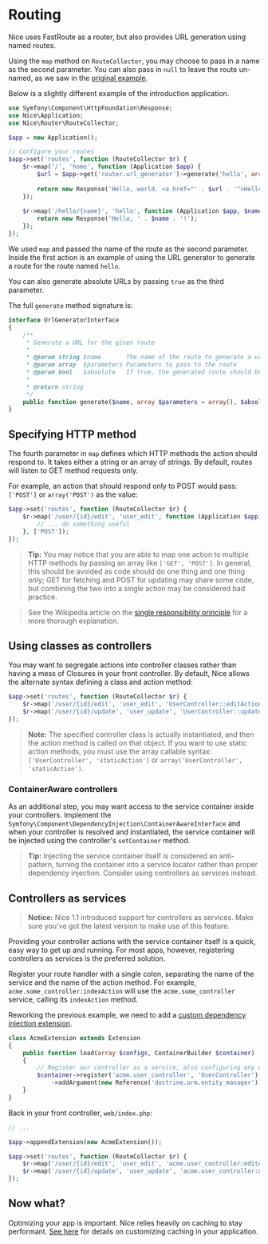 Routing
=======

Nice uses FastRoute as a router, but also provides URL generation using named routes.

Using the `map` method on `RouteCollector`, you may choose to pass in a name as the second parameter. You can also 
pass in `null` to leave the route un-named, as we saw in the [original example](your-first-app.md).

Below is a slightly different example of the introduction application.

```php
use Symfony\Component\HttpFoundation\Response;
use Nice\Application;
use Nice\Router\RouteCollector;

$app = new Application();

// Configure your routes
$app->set('routes', function (RouteCollector $r) {
    $r->map('/', 'home', function (Application $app) {
        $url = $app->get('router.url_generator')->generate('hello', array('name' => 'Tyler'));
        
        return new Response('Hello, world. <a href="' . $url . '">Hello, Tyler.</a>');
    });
    
    $r->map('/hello/{name}', 'hello', function (Application $app, $name) {
        return new Response('Hello, ' . $name . '!');
    });
});
```

We used `map` and passed the name of the route as the second parameter. Inside the first action is an
example of using the URL generator to generate a route for the route named `hello`.

You can also generate absolute URLs by passing `true` as the third parameter.

The full `generate` method signature is:

```php
interface UrlGeneratorInterface
{
    /**
     * Generate a URL for the given route
     *
     * @param string $name       The name of the route to generate a url for
     * @param array  $parameters Parameters to pass to the route
     * @param bool   $absolute   If true, the generated route should be absolute
     *
     * @return string
     */
    public function generate($name, array $parameters = array(), $absolute = false);
}
```

Specifying HTTP method
----------------------

The fourth parameter in `map` defines which HTTP methods the action should respond to. It takes either a string or
an array of strings. By default, routes will listen to GET method requests only.

For example, an action that should respond only to POST would pass: `['POST']` or `array('POST')` as the value:

```php
$app->set('routes', function (RouteCollector $r) {
    $r->map('/user/{id}/edit', 'user_edit', function (Application $app, $id) {
        // ... do something useful
    }, ['POST']);
});
```

> **Tip:** You may notice that you are able to map one action to multiple HTTP methods by passing an array like
  `['GET', 'POST']`. In general, this should be avoided as code should do one thing and one thing only;
  GET for fetching and POST for updating may share some code, but combining the two into a single action
  may be considered bad practice.

> See the Wikipedia article on the
  [single responsibility principle](http://en.wikipedia.org/wiki/Single_responsibility_principle) for a
  more thorough explanation.

Using classes as controllers
----------------------------

You may want to segregate actions into controller classes rather than having a mess of Closures in your
front controller. By default, Nice allows the alternate syntax defining a class and action method:

```php
$app->set('routes', function (RouteCollector $r) {
    $r->map('/user/{id}/edit', 'user_edit', 'UserController::editAction');
    $r->map('/user/{id}/update', 'user_update', 'UserController::updateAction');
});
```

> **Note:** The specified controller class is actually instantiated, and then the action method is called on that object.
  If you want to use static action methods, you must use the array callable syntax:
  `['UserController', 'staticAction']` or `array('UserController', 'staticAction')`.


### ContainerAware controllers

As an additional step, you may want access to the service container inside your controllers. Implement the
`Symfony\Component\DependencyInjection\ContainerAwareInterface` and when your controller is resolved and
instantiated, the service container will be injected using the controller's `setContainer` method.

> **Tip:** Injecting the service container itself is considered an anti-pattern, turning the container
  into a service locator rather than proper dependency injection. Consider using controllers as services instead.


Controllers as services
-----------------------

> **Notice:** Nice 1.1 introduced support for controllers as services. Make sure you've got the latest version
  to make use of this feature.

Providing your controller actions with the service container itself is a quick, easy way to get up and
running. For most apps, however, registering controllers as services is the preferred solution.

Register your route handler with a single colon, separating the name of the service and the name of the
action method. For example, `acme.some_controller:indexAction` will use the `acme.some_controller` service,
calling its `indexAction` method.

Reworking the previous example, we need to add a [custom dependency injection extension](../cookbook/custom-extensions.md).

```php
class AcmeExtension extends Extension
{
    public function load(array $configs, ContainerBuilder $container)
    {
        // Register our controller as a service, also configuring any dependencies.
        $container->register('acme.user_controller', 'UserController')
            ->addArgument(new Reference('doctrine.orm.entity_manager'));
    }
}
```

Back in your front controller, `web/index.php`:

```php
// ...

$app->appendExtension(new AcmeExtension());

$app->set('routes', function (RouteCollector $r) {
    $r->map('/user/{id}/edit', 'user_edit', 'acme.user_controller:editAction');
    $r->map('/user/{id}/update', 'user_update', 'acme.user_controller:updateAction');
});
```


Now what?
---------

Optimizing your app is important. Nice relies heavily on caching to stay performant.
[See here](caching.md) for details on customizing caching in your application.
